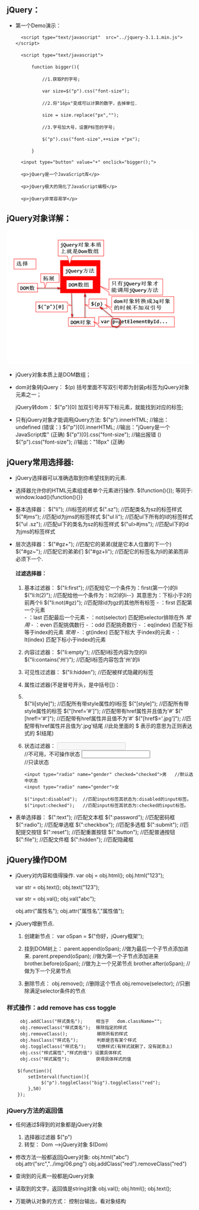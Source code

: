 ## jQuery：

- 第一个Demo演示：
   	

   	<title>一个JQuery的小Demo</title>
   	
   		<script type="text/javascript"  src="../jquery-3.1.1.min.js"></script>
   	
   		<script type="text/javascript">
   	
   			function bigger(){
   	
   				//1.获取P的字号;
   	
   				var size=$("p").css("font-size");
   	
   				//2.将"16px"变成可以计算的数字，去掉单位.
   	
   				size = size.replace("px","");
   	
   				//3.字号加大号，设置P标签的字号;
   	
   				$("p").css("font-size",++size +"px");
   	
   			}
   	
   	</script>
   	
   	</head>
   	
   	<body>
   	
   		<input type="button" value="+" onclick="bigger();">
   	
   		<p>jQuery是一个JavaScript库</p>
   	
   		<p>jQuery极大的简化了JavaScript编程</p>
   	
   		<p>jQuery非常容易学</p>
   	
   	</body>	
   	

## jQuery对象详解：
![](1.png)

- jQuery对象本质上是DOM数组；

- dom对象转jQuery：  $(p)         括号里面不写双引号即为封装p标签为jQuery对象元素之一；

	 jQuery转dom：	  $("p")[0]    加双引号并写下标元素，就能找到对应的标签;

- 只有jQuery对象才能调用jQuery方法:
		        $("p").innerHTML;             //输出：undefined (错误：)
		$("p")[0].innerHTML;          //输出："jQuery是一个JavaScript库"  (正确)
		$("p")[0].css("font-size");    //输出报错 ()
		$("p").css("font-size");        //输出："18px" (正确)

## jQuery常用选择器:
- jQuery选择器可以准确选取到你希望找到的元素.

- 选择器允许你的HTML元素组或者单个元素进行操作.
   $(function(){});   等同于: window.load(){function(){}}

- 基本选择器：
   $("li");		  //li标签的样式
   	$(".sz");		      //匹配类名为sz的标签样式
   	$("#jms");	      //匹配id为jms的标签样式
   	$("ul li");	              //匹配ul下所有的li的标签样式
   	$("ul .sz");	      //匹配ul下的类名为sz的标签样式
   	$("ul>#jms");	      //匹配ul下的id为jms的标签样式

- 层次选择器：
           $("#gz+");	     //匹配它的弟弟(就是它本人位置的下一个)
   	$("#gz~");	     //匹配它的弟弟们
   	$("#gz+li");            //匹配它的标签名为li的弟弟而非必须下一个.

   #### 过滤选择器：
  1. 基本过滤器：
      $("li:first");    //匹配给它一个条件为：first(第一个)的li	
      	 $("li:lt(2)");	//匹配给他一个条件为：lt(2)的li--》其意思为：下标小于2的前两个li
      	 $("li:not(#gz)"); //匹配除id为gz的其他所有标签
      	 - ：first			匹配第一个元素  
      	 - ：last		     匹配最后一个元素
      	 - ：not(selector)	匹配把selector排除在外    *常用*
      	 - ：even			 匹配挑偶数行
      	 - ：odd			  匹配挑奇数行
      	 - ：eq(index)		匹配下标等于index的元素    *常用*
      	 - ：gt(index)		匹配下标大 于index的元素
      	 - ：lt(index)		匹配下标小于index的元素

  2. 内容过滤器：
               $("li:empty");           //匹配li标签内容为空的li
      	 $("li:contains('州')");  //匹配li标签内容包含'州'的li

  3. 可见性过滤器：
      $("li:hidden");		  //匹配被样式隐藏的标签

  4. 属性过滤器(不是冒号开头，是中括号[])：
      <li style="...."></li>
      	 $("li[style]");		   //匹配所有带style属性的li标签
      	 $("[style]");			 //匹配所有带style属性的标签
      	 $("[href='#']");		  //匹配带有href属性并且值为'#'
      	 $("[href!='#']");		 //匹配带有href属性并且值不为'#'
      	 $("[href$='.jpg']");	  //匹配带有href属性并且值为'.jpg'结尾
      	 //此处里面的 $ 表示的意思为正则表达式的 $(结尾)

  5. 状态过滤器：
      <input type="text" disabled="disabled"><br>    //不可用，不可操作状态
      	 <input type="text" readonly="readonly"><br>    //只读状态
      	
      	 <input type="radio" name="gender" checked="checked">男   //默认选中状态
      	 <input type="radio" name="gender">女 
      	 
      	 $("input:disabled");  //匹配input标签其状态为:disabled的input标签。
      	 $("input:checked");   //匹配input标签其状态为:checked的input标签。

- 表单选择器：
		          $(":text");		//匹配文本框
		 $(":password");	//匹配密码框
		 $(":radio");	   //匹配单选框
		 $(":checkbox");	//匹配多选框
		 $(":submit");	  //匹配提交按钮
		 $(":reset");	   //匹配重置按钮
		 $(":button");	  //匹配普通按钮
		 $(":file");		//匹配文件框
		 $(":hidden");	  //匹配隐藏框

## jQuery操作DOM
- jQuery对内容和值得操作.
           var obj = obj.html();
   	obj.html("<span>123</span>");

   	var str = obj.text();
   	obj.text("123");
   	
   	var str = obj.val();
   	obj.val("abc");
   	
   	obj.attr("属性名");
   	obj.attr("属性名","属性值");

- jQuery增删节点.
  1. 创建新节点：
     	 var oSpan = $("<span id="Demo">你好，jQuery框架</span>");

  2. 挂到DOM树上：
  	  parent.append(oSpan);   //做为最后一个子节点添加进来.
  	 parent.prepend(oSpan);  //做为第一个子节点添加进来
  	 brother.before(oSpan);  //做为上一个兄弟节点
  	 brother.after(oSpan);   //做为下一个兄弟节点

  3. 删除节点：
  	  obj.remove();             //删除这个节点
  	 obj.remove(selector);     //只删除满足selector条件的节点
  		

### 样式操作：add remove has css toggle
		 obj.addClass("样式类名");     相当于   dom.className="";
		 obj.removeClass("样式类名");  移除指定的样式
		 obj.removeClass();           移除所有的样式
		 obj.hasClass("样式名");       判断是否有某个样式
		 obj.toggleClass("样式名");    切换样式(有样式就删了，没有就添上)
		 obj.css("样式属性","样式的值") 设置具体样式
		 obj.css("样式属性");          获得具体样式的值
	 
		$(function(){
			setInterval(function(){
				 $("p").toggleClass("big").toggleClass("red");	
			},50)
		});

### jQuery方法的返回值
- 任何通过$得到的对象都是jQuery对象
  1. 选择器过滤器  $("p")
  2. 转型： Dom -->jQuery对象 $(Dom)


- 修改方法一般都返回jQuery对象:
		obj.html("abc")
		obj.attr("src","../img/06.png")
		obj.addClass("red").removeClass("red")

- 查询到的元素一般都是jQuery对象

- 读取到的文字，返回值是string对象
		obj.val();
		obj.html();
		obj.text();

- 万能确认对象的方式：
		控制台输出，看对象结构

